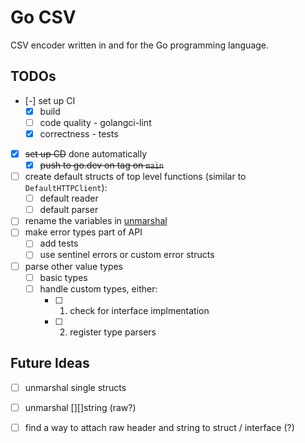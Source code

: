 # Go CSV

CSV encoder written in and for the Go programming language.

## TODOs

- [-] set up CI
    - [x] build
    - [ ] code quality - golangci-lint
    - [x] correctness - tests
- [x] ~~set up CD~~ done automatically
    - [x] ~~push to go.dev on tag on `main`~~
- [ ] create default structs of top level functions (similar to `DefaultHTTPClient`):
    - [ ] default reader
    - [ ] default parser
- [ ] rename the variables in [unmarshal](unmarshal.go)
- [ ] make error types part of API
    - [ ] add tests
    - [ ] use sentinel errors or custom error structs
- [ ] parse other value types
    - [ ] basic types
    - [ ] handle custom types, either:
        - [ ] 1. check for interface implmentation
        - [ ] 2. register type parsers

## Future Ideas

- [ ] unmarshal single structs
- [ ] unmarshal [][]string (raw?)
- [ ] find a way to attach raw header and string to struct / interface (?)

